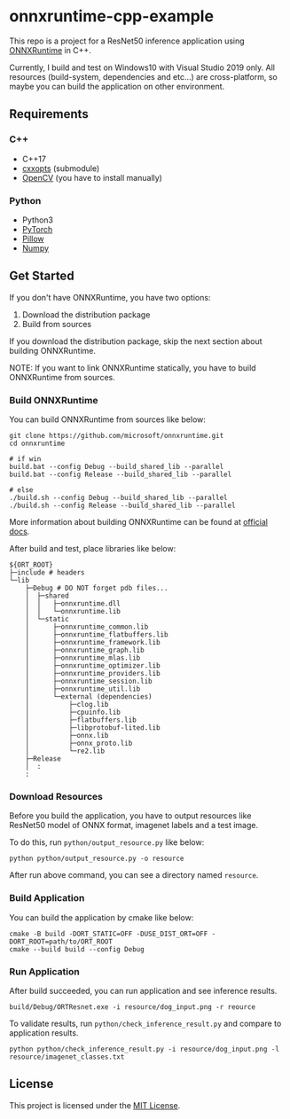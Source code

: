 # onnxruntime-cpp-example
This repo is a project for a ResNet50 inference application using [ONNXRuntime][ort] in C++.

Currently, I build and test on Windows10 with Visual Studio 2019 only.
All resources (build-system, dependencies and etc...) are cross-platform, so maybe you can build the application on other environment.

[ort]: https://onnxruntime.ai/

## Requirements
### C++
* C++17
* [cxxopts][cxxoptsurl] (submodule)
* [OpenCV][ocvurl] (you have to install manually)

[cxxoptsurl]: https://github.com/jarro2783/cxxopts
[ocvurl]: https://opencv.org/

### Python
* Python3
* [PyTorch][pturl]
* [Pillow][pilurl]
* [Numpy][npurl]

[pturl]: https://pytorch.org/
[pilurl]: https://pillow.readthedocs.io/en/stable/
[npurl]: https://numpy.org/

## Get Started
If you don't have ONNXRuntime, you have two options:
1. Download the distribution package
2. Build from sources

If you download the distribution package, skip the next section about building ONNXRuntime.

NOTE: If you want to link ONNXRuntime statically, you have to build ONNXRuntime from sources.

### Build ONNXRuntime
You can build ONNXRuntime from sources like below:

```
git clone https://github.com/microsoft/onnxruntime.git
cd onnxruntime

# if win
build.bat --config Debug --build_shared_lib --parallel
build.bat --config Release --build_shared_lib --parallel

# else
./build.sh --config Debug --build_shared_lib --parallel
./build.sh --config Release --build_shared_lib --parallel
```

More information about building ONNXRuntime can be found at [official docs][ortbuildurl].

After build and test, place libraries like below:

```
${ORT_ROOT}
├─include # headers
└─lib
    ├─Debug # DO NOT forget pdb files...
    │  ├─shared
    │  │   ├─onnxruntime.dll
    │  │   └─onnxruntime.lib
    │  └─static
    │      ├─onnxruntime_common.lib
    │      ├─onnxruntime_flatbuffers.lib
    │      ├─onnxruntime_framework.lib
    │      ├─onnxruntime_graph.lib
    │      ├─onnxruntime_mlas.lib
    │      ├─onnxruntime_optimizer.lib
    │      ├─onnxruntime_providers.lib
    │      ├─onnxruntime_session.lib
    │      ├─onnxruntime_util.lib
    │      └─external (dependencies)
    │          ├─clog.lib
    │          ├─cpuinfo.lib
    │          ├─flatbuffers.lib
    │          ├─libprotobuf-lited.lib
    │          ├─onnx.lib
    │          ├─onnx_proto.lib
    │          └─re2.lib
    ├─Release
    │  :
    :
```

[ortbuildurl]: https://onnxruntime.ai/docs/build/

### Download Resources
Before you build the application, you have to output resources like ResNet50 model of ONNX format, imagenet labels and a test image.

To do this, run `python/output_resource.py` like below:

```
python python/output_resource.py -o resource
```

After run above command, you can see a directory named `resource`.

### Build Application
You can build the application by cmake like below:

```
cmake -B build -DORT_STATIC=OFF -DUSE_DIST_ORT=OFF -DORT_ROOT=path/to/ORT_ROOT
cmake --build build --config Debug
```

### Run Application
After build succeeded, you can run application and see inference results.

```
build/Debug/ORTResnet.exe -i resource/dog_input.png -r reource
```

To validate results, run `python/check_inference_result.py` and compare to application results.

```
python python/check_inference_result.py -i resource/dog_input.png -l resource/imagenet_classes.txt
```

## License
This project is licensed under the [MIT License][licenseurl].

[licenseurl]: https://github.com/mgmk2/onnxruntime-cpp-example/blob/main/LICENSE
